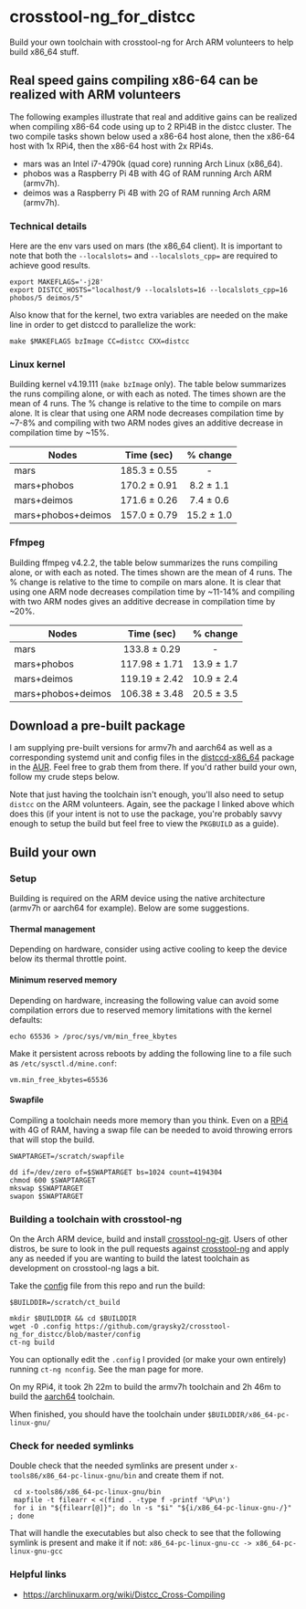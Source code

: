 # crosstool-ng_for_distcc
Build your own toolchain with crosstool-ng for Arch ARM volunteers to help build x86_64 stuff.

## Real speed gains compiling x86-64 can be realized with ARM volunteers
The following examples illustrate that real and additive gains can be realized when compiling x86-64 code using up to 2 RPi4B in the distcc cluster. The two compile tasks shown below used a x86-64 host alone, then the x86-64 host with 1x RPi4, then the x86-64 host with 2x RPi4s.

* mars was an Intel i7-4790k (quad core) running Arch Linux (x86_64).
* phobos was a Raspberry Pi 4B with 4G of RAM running Arch ARM (armv7h).
* deimos was a Raspberry Pi 4B with 2G of RAM running Arch ARM (armv7h).

### Technical details
Here are the env vars used on mars (the x86_64 client).  It is important to note that both the `--localslots=` and `--localslots_cpp=` are required to achieve good results.

```
export MAKEFLAGS='-j28'
export DISTCC_HOSTS="localhost/9 --localslots=16 --localslots_cpp=16 phobos/5 deimos/5"
```

Also know that for the kernel, two extra variables are needed on the make line in order to get distccd to parallelize the work:
```
make $MAKEFLAGS bzImage CC=distcc CXX=distcc
```

### Linux kernel

Building kernel v4.19.111 (`make bzImage` only). The table below summarizes the runs compiling alone, or with each as noted.  The times shown are the mean of 4 runs.  The % change is relative to the time to compile on mars alone.  It is clear that using one ARM node decreases compilation time by ~7-8% and compiling with two ARM nodes gives an additive decrease in compilation time by ~15%.

| Nodes   | Time (sec)  | % change|
| -------- | :-----:| :----:|
| mars   |  185.3 ± 0.55 | -
| mars+phobos | 170.2 ± 0.91 | 8.2 ± 1.1
| mars+deimos|  171.6 ± 0.26  | 7.4 ± 0.6
| mars+phobos+deimos|  157.0 ± 0.79  | 15.2 ± 1.0

### Ffmpeg

Building ffmpeg v4.2.2, the table below summarizes the runs compiling alone, or with each as noted.  The times shown are the mean of 4 runs.  The % change is relative to the time to compile on mars alone.  It is clear that using one ARM node decreases compilation time by ~11-14% and compiling with two ARM nodes gives an additive decrease in compilation time by ~20%.

| Nodes   | Time (sec)  | % change|
| -------- | :-----:| :----:|
| mars   |  133.8 ± 0.29 | -
| mars+phobos | 117.98 ± 1.71 | 13.9 ± 1.7
| mars+deimos|  119.19 ± 2.42  | 10.9 ± 2.4
| mars+phobos+deimos|  106.38 ± 3.48  | 20.5 ± 3.5

## Download a pre-built package
I am supplying pre-built versions for armv7h and aarch64 as well as a corresponding systemd unit and config files in the [distccd-x86_64](https://aur.archlinux.org/packages/distccd-x86_64/) package in the [AUR](https://aur.archlinux.org/).  Feel free to grab them from there.  If you'd rather build your own, follow my crude steps below.

Note that just having the toolchain isn't enough, you'll also need to setup `distcc` on the ARM volunteers.  Again, see the package I linked above which does this (if your intent is not to use the package, you're probably savvy enough to setup the build but feel free to view the `PKGBUILD` as a guide).

## Build your own
### Setup
Building is required on the ARM device using the native architecture (armv7h or aarch64 for example). Below are some suggestions.

#### Thermal management
Depending on hardware, consider using active cooling to keep the device below its thermal throttle point.

#### Minimum reserved memory
Depending on hardware, increasing the following value can avoid some compilation errors due to reserved memory limitations with the kernel defaults:
```
echo 65536 > /proc/sys/vm/min_free_kbytes
```

Make it persistent across reboots by adding the following line to a file such as `/etc/sysctl.d/mine.conf`:
```
vm.min_free_kbytes=65536
```
#### Swapfile
Compiling a toolchain needs more memory than you think.  Even on a [RPi4](https://www.raspberrypi.org/products/raspberry-pi-4-model-b/) with 4G of RAM, having a swap file can be needed to avoid throwing errors that will stop the build.

```
SWAPTARGET=/scratch/swapfile

dd if=/dev/zero of=$SWAPTARGET bs=1024 count=4194304
chmod 600 $SWAPTARGET
mkswap $SWAPTARGET
swapon $SWAPTARGET
```
### Building a toolchain with crosstool-ng
On the Arch ARM device, build and install [crosstool-ng-git](https://aur.archlinux.org/packages/crosstool-ng-git/).  Users of other distros, be sure to look in the pull requests against [crosstool-ng](https://github.com/crosstool-ng/crosstool-ng/pulls) and apply any as needed if you are wanting to build the latest toolchain as development on crosstool-ng lags a bit.

Take the [config](https://github.com/graysky2/crosstool-ng_for_distcc/blob/master/config) file from this repo and run the build:

```
$BUILDDIR=/scratch/ct_build

mkdir $BUILDDIR && cd $BUILDDIR
wget -O .config https://github.com/graysky2/crosstool-ng_for_distcc/blob/master/config
ct-ng build
```

You can optionally edit the `.config` I provided (or make your own entirely) running `ct-ng nconfig`.  See the man page for more.

On my RPi4, it took 2h 22m to build the armv7h toolchain and 2h 46m to build the [aarch64](https://archlinuxarm.org/forum/viewtopic.php?f=67&t=14096) toolchain.

When finished, you should have the toolchain under `$BUILDDIR/x86_64-pc-linux-gnu/`

### Check for needed symlinks
Double check that the needed symlinks are present under `x-tools86/x86_64-pc-linux-gnu/bin` and create them if not.
```
 cd x-tools86/x86_64-pc-linux-gnu/bin
 mapfile -t filearr < <(find . -type f -printf '%P\n')
 for i in "${filearr[@]}"; do ln -s "$i" "${i/x86_64-pc-linux-gnu-/}" ; done
```

That will handle the executables but also check to see that the following symlink is present and make it if not:
`x86_64-pc-linux-gnu-cc -> x86_64-pc-linux-gnu-gcc`

### Helpful links
* https://archlinuxarm.org/wiki/Distcc_Cross-Compiling
